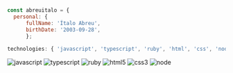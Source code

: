 
 
  ##
  ``` js
  const abreuitalo = {
    personal: {
        fullName: 'Ítalo Abreu',
        birthDate: '2003-09-28',
        };
 ```
  
  
  <!-- skills !-->
  ```js
  technologies: { 'javascript', 'typescript', 'ruby', 'html', 'css', 'nodejs'}
   ```
<div style="display: inline-block">
  <img src="https://img.shields.io/badge/JavaScript-F7DF1E?style=for-the-badge&logo=javascript&logoColor=black" alt="javascript">
  <img src="https://img.shields.io/badge/TypeScript-007ACC?style=for-the-badge&logo=typescript&logoColor=white" alt="typescript">
  <img src="https://img.shields.io/badge/ruby-A30D01?style=for-the-badge&logo=ruby.js&logoColor=white" alt="ruby">
  <img src="https://img.shields.io/badge/HTML5-E34F26?style=for-the-badge&logo=html5&logoColor=white" alt="html5">
  <img src="https://img.shields.io/badge/CSS3-1572B6?style=for-the-badge&logo=css3&logoColor=white" alt="css3">
  <img src="https://img.shields.io/badge/Node.js-43853D?style=for-the-badge&logo=node.js&logoColor=white" alt="node">
</div>

 

